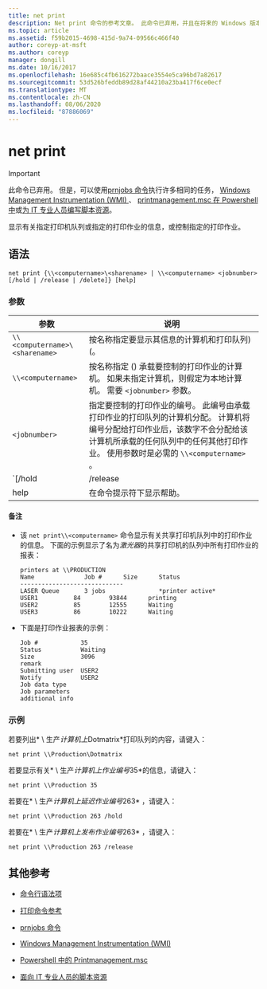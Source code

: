 ```yaml
---
title: net print
description: Net print 命令的参考文章。 此命令已弃用，并且在将来的 Windows 版本中不保证其受支持。
ms.topic: article
ms.assetid: f59b2015-4698-415d-9a74-09566c466f40
author: coreyp-at-msft
ms.author: coreyp
manager: dongill
ms.date: 10/16/2017
ms.openlocfilehash: 16e685c4fb616272baace3554e5ca96bd7a82617
ms.sourcegitcommit: 53d526bfeddb89d28af44210a23ba417f6ce0ecf
ms.translationtype: MT
ms.contentlocale: zh-CN
ms.lasthandoff: 08/06/2020
ms.locfileid: "87886069"
---
```

# <a name="net-print"></a>net print

> [!IMPORTANT]
> 此命令已弃用。 但是，可以使用[prnjobs 命令](prnjobs.md)执行许多相同的任务， [Windows Management Instrumentation (WMI) ](/windows/win32/wmisdk/wmi-start-page)、 [printmanagement.msc 在 Powershell 中](/powershell/module/printmanagement)或[为 IT 专业人员编写脚本资源](https://gallery.technet.microsoft.com/ScriptCenter/site/search?f%5B0%5D.Type=RootCategory&f%5B0%5D.Value=printing&f%5B0%5D.Text=Printing)。

显示有关指定打印机队列或指定的打印作业的信息，或控制指定的打印作业。

## <a name="syntax"></a>语法

```
net print {\\<computername>\<sharename> | \\<computername> <jobnumber> [/hold | /release | /delete]} [help]
```

### <a name="parameters"></a>参数

| 参数 | 说明 |
| ---------- | ----------- |
| `\\<computername>\<sharename>` | 按名称指定要显示其信息的计算机和打印队列)  (。 |
| `\\<computername>` | 按名称指定 () 承载要控制的打印作业的计算机。 如果未指定计算机，则假定为本地计算机。 需要 `<jobnumber>` 参数。 |
| `<jobnumber>` | 指定要控制的打印作业的编号。 此编号由承载打印作业的打印队列的计算机分配。 计算机将编号分配给打印作业后，该数字不会分配给该计算机所承载的任何队列中的任何其他打印作业。 使用参数时是必需的 `\\<computername>` 。 |
| `[/hold | /release | /delete]` | 指定要对打印作业执行的操作。 如果指定了作业编号，但未指定任何操作，则会显示有关打印作业的信息。<ul><li>**/hold** -延迟作业，允许其他打印作业绕过它。</li><li>**/release** -释放已延迟的打印作业。</li><li>**/delete** -从打印队列中删除打印作业。</li></ul> |
| help | 在命令提示符下显示帮助。 |

#### <a name="remarks"></a>备注

- 该 `net print\\<computername>` 命令显示有关共享打印机队列中的打印作业的信息。 下面的示例显示了名为*激光器*的共享打印机的队列中所有打印作业的报表：

    ```
    printers at \\PRODUCTION
    Name              Job #      Size      Status
    -----------------------------
    LASER Queue       3 jobs               *printer active*
    USER1          84        93844      printing
    USER2          85        12555      Waiting
    USER3          86        10222      Waiting
    ```

- 下面是打印作业报表的示例：

    ```
    Job #            35
    Status           Waiting
    Size             3096
    remark
    Submitting user  USER2
    Notify           USER2
    Job data type
    Job parameters
    additional info
    ```

### <a name="examples"></a>示例

若要列出* \\ 生产*计算机上*Dotmatrix*打印队列的内容，请键入：

```
net print \\Production\Dotmatrix
```

若要显示有关* \\ 生产*计算机上作业编号*35*的信息，请键入：

```
net print \\Production 35
```

若要在* \\ 生产*计算机上延迟作业编号*263* ，请键入：

```
net print \\Production 263 /hold
```

若要在* \\ 生产*计算机上发布作业编号*263* ，请键入：

```
net print \\Production 263 /release
```

## <a name="additional-references"></a>其他参考

- [命令行语法项](command-line-syntax-key.md)

- [打印命令参考](print-command-reference.md)

- [prnjobs 命令](prnjobs.md)

- [Windows Management Instrumentation (WMI)](/windows/win32/wmisdk/wmi-start-page)

- [Powershell 中的 Printmanagement.msc](/powershell/module/printmanagement)

- [面向 IT 专业人员的脚本资源](https://gallery.technet.microsoft.com/ScriptCenter/site/search?f%5B0%5D.Type=RootCategory&f%5B0%5D.Value=printing&f%5B0%5D.Text=Printing)

